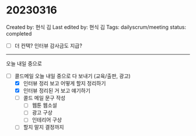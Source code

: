 # 20230316

Created by: 현식 김
Last edited by: 현식 김
Tags: dailyscrum/meeting
status: completed

- [ ]  더 컨택? 인터뷰 감사금도 지급?

---

오늘 내일 중으로

- [ ]  콜드메일 오늘 내일 중으로 다 보내기  (교육/출판, 광고)
    - [x]  인터뷰 정리 보고 어떻게 할지 정리하기
    - [x]  인터뷰 정리된 거 보고 얘기하기
    - [ ]  콜드 메일 문구 작성
        - [ ]  웹툰 웹소설
        - [ ]  광고 구상
        - [ ]  인테리어 구상
    - [ ]  할지 말지 결정까지